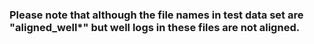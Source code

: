 ### Please note that although the file names in test data set are "aligned_well*" but well logs in these files are not aligned.
